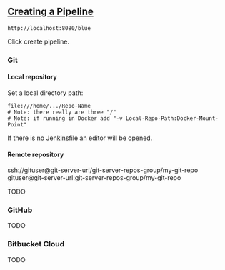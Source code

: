 ## [Creating a Pipeline](https://jenkins.io/doc/book/blueocean/creating-pipelines/)

```
http://localhost:8080/blue
```

Click create pipeline.  

### Git

#### Local repository

Set a local directory path:
```
file:///home/.../Repo-Name
# Note: there really are three "/"
# Note: if running in Docker add "-v Local-Repo-Path:Docker-Mount-Point"
```

If there is no Jenkinsfile an editor will be opened.  

#### Remote repository

ssh://gituser@git-server-url/git-server-repos-group/my-git-repo
gituser@git-server-url:git-server-repos-group/my-git-repo

TODO

### GitHub

TODO

### Bitbucket Cloud

TODO
